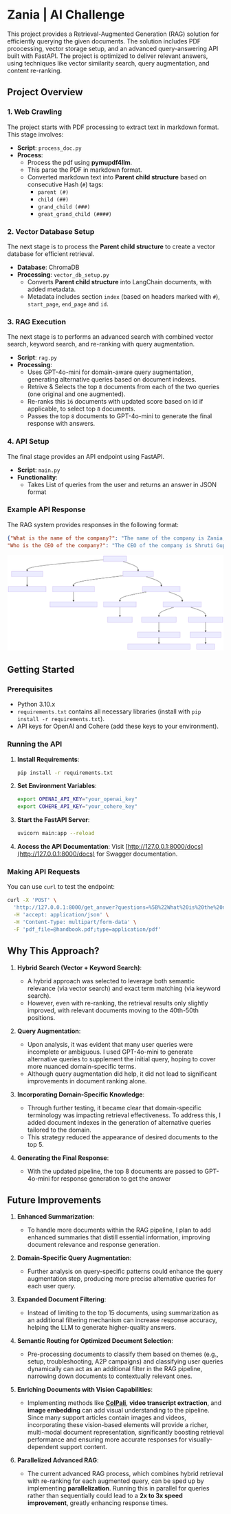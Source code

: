 # Zania | AI Challenge


This project provides a Retrieval-Augmented Generation (RAG) solution for efficiently querying the given documents. The solution includes PDF prcocessing, vector storage setup, and an advanced query-answering API built with FastAPI. The project is optimized to deliver relevant answers, using techniques like vector similarity search, query augmentation, and content re-ranking.

## Project Overview

### 1. Web Crawling
The project starts with PDF processing to extract text in markdown format. This stage involves:

- **Script**: `process_doc.py`
- **Process**:
  - Process the pdf using **pymupdf4llm**.
  - This parse the PDF in markdown format.
  - Converted markdown text into **Parent child structure** based on consecutive Hash (`#`) tags:
    - `parent (#)`
    - `child (##)`
    - `grand_child (###)`
    - `great_grand_child (####)`

### 2. Vector Database Setup
The next stage is to process the **Parent child structure** to create a vector database for efficient retrieval.

- **Database**: ChromaDB
- **Processing**: `vector_db_setup.py`
  - Converts **Parent child structure** into LangChain documents, with added metadata.
  - Metadata includes section `index` (based on headers marked with `#`), `start_page`, `end_page` and `id`.

### 3. RAG Execution
The next stage is to performs an advanced search with combined vector search, keyword search, and re-ranking with query augmentation.

- **Script**: `rag.py`
- **Processing**:
  - Uses GPT-4o-mini for domain-aware query augmentation, generating alternative queries based on document indexes.
  - Retrive & Selects the top `8` documents from each of the two queries (one original and one augmented).
  - Re-ranks this `16` documents with updated score based on id if applicable, to select top `8` documents.
  - Passes the top `8` documents to GPT-4o-mini to generate the final response with answers. 


### 4. API Setup
The final stage provides an API endpoint using FastAPI.

- **Script**: `main.py`
- **Functionality**:
  - Takes List of queries from the user and returns an answer in JSON format

### Example API Response
The RAG system provides responses in the following format:

```json
{"What is the name of the company?": "The name of the company is Zania, Inc.",
"Who is the CEO of the company?": "The CEO of the company is Shruti Gupta."}
```

![Flowchart](flowchart.svg)

## Getting Started

### Prerequisites
- Python 3.10.x
- `requirements.txt` contains all necessary libraries (install with `pip install -r requirements.txt`).
- API keys for OpenAI and Cohere (add these keys to your environment).

### Running the API

1. **Install Requirements**:
   ```bash
   pip install -r requirements.txt
   ```

2. **Set Environment Variables**:
   ```bash
   export OPENAI_API_KEY="your_openai_key"
   export COHERE_API_KEY="your_cohere_key"
   ```

3. **Start the FastAPI Server**:
   ```bash
   uvicorn main:app --reload
   ```

4. **Access the API Documentation**:
   Visit [http://127.0.0.1:8000/docs](http://127.0.0.1:8000/docs) for Swagger documentation.

### Making API Requests

You can use `curl` to test the endpoint:

```bash
curl -X 'POST' \
  'http://127.0.0.1:8000/get_answer?questions=%5B%22What%20is%20the%20name%20of%20the%20company%3F%22%2C%20%22Who%20is%20the%20CEO%20of%20the%20company%3F%22%2C%20%22What%20is%20their%20vacation%20policy%3F%22%2C%20%22What%20is%20the%20termination%20policy%3F%22%5D' \
  -H 'accept: application/json' \
  -H 'Content-Type: multipart/form-data' \
  -F 'pdf_file=@handbook.pdf;type=application/pdf'
```



## Why This Approach?

1. **Hybrid Search (Vector + Keyword Search)**:
   - A hybrid approach was selected to leverage both semantic relevance (via vector search) and exact term matching (via keyword search).
   - However, even with re-ranking, the retrieval results only slightly improved, with relevant documents moving to the 40th-50th positions.

2. **Query Augmentation**:
   - Upon analysis, it was evident that many user queries were incomplete or ambiguous. I used GPT-4o-mini to generate alternative queries to supplement the initial query, hoping to cover more nuanced domain-specific terms.
   - Although query augmentation did help, it did not lead to significant improvements in document ranking alone.

3. **Incorporating Domain-Specific Knowledge**:
   - Through further testing, it became clear that domain-specific terminology was impacting retrieval effectiveness. To address this, I added document indexes in the generation of alternative queries tailored to the domain.
   - This strategy reduced the appearance of desired documents to the top 5.

4. **Generating the Final Response**:
   - With the updated pipeline, the top 8 documents are passed to GPT-4o-mini for response generation to get the answer


## Future Improvements

1. **Enhanced Summarization**:
   - To handle more documents within the RAG pipeline, I plan to add enhanced summaries that distill essential information, improving document relevance and response generation.

2. **Domain-Specific Query Augmentation**:
   - Further analysis on query-specific patterns could enhance the query augmentation step, producing more precise alternative queries for each user query.

3. **Expanded Document Filtering**:
   - Instead of limiting to the top 15 documents, using summarization as an additional filtering mechanism can increase response accuracy, helping the LLM to generate higher-quality answers.

4. **Semantic Routing for Optimized Document Selection**:
   - Pre-processing documents to classify them based on themes (e.g., setup, troubleshooting, A2P campaigns) and classifying user queries dynamically can act as an additional filter in the RAG pipeline, narrowing down documents to contextually relevant ones.
     
5. **Enriching Documents with Vision Capabilities**:
   - Implementing methods like **[ColPali](https://huggingface.co/blog/manu/colpali)**, **video transcript extraction**, and **image embedding** can add visual understanding to the pipeline. Since many support articles contain images and videos, incorporating these vision-based elements will provide a richer, multi-modal document representation, significantly boosting retrieval performance and ensuring more accurate responses for visually-dependent support content.

6. **Parallelized Advanced RAG**:
   - The current advanced RAG process, which combines hybrid retrieval with re-ranking for each augmented query, can be sped up by implementing **parallelization**. Running this in parallel for queries rather than sequentially could lead to a **2x to 3x speed improvement**, greatly enhancing response times. 
